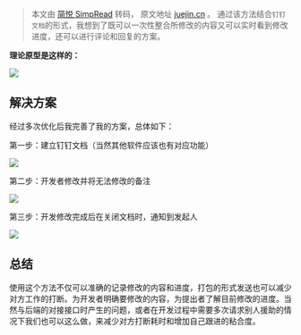 > 本文由 [简悦 SimpRead](http://ksria.com/simpread/) 转码， 原文地址 [juejin.cn](https://juejin.cn/post/7003356101966053413) 。 通过该方法结合`钉钉文档`的形式，我想到了既可以一次性整合所修改的内容又可以实时看到修改进度，还可以进行评论和回复的方案。

**理论原型是这样的：**

![](https://p6-juejin.byteimg.com/tos-cn-i-k3u1fbpfcp/00f42eb5874a43a7a0d5b25f8267b50f~tplv-k3u1fbpfcp-watermark.awebp)

解决方案
----

经过多次优化后我完善了我的方案，总体如下：

第一步：建立钉钉文档（当然其他软件应该也有对应功能）

![](https://p9-juejin.byteimg.com/tos-cn-i-k3u1fbpfcp/f9b78cd945bb4a0bbffe616b1b210518~tplv-k3u1fbpfcp-watermark.awebp)

第二步：开发者修改并将无法修改的备注

![](https://p1-juejin.byteimg.com/tos-cn-i-k3u1fbpfcp/47ae47b4c0714f45a24ad85b1cb9351c~tplv-k3u1fbpfcp-watermark.awebp)

第三步：开发修改完成后在关闭文档时，通知到发起人

![](https://p3-juejin.byteimg.com/tos-cn-i-k3u1fbpfcp/a63538d4623540ffa015ad2b339fad30~tplv-k3u1fbpfcp-watermark.awebp)

总结
--

使用这个方法不仅可以准确的记录修改的内容和进度，打包的形式发送也可以减少对方工作的打断。为开发者明确要修改的内容，为提出者了解目前修改的进度。当然与后端的对接接口时产生的问题，或者在开发过程中需要多次请求别人援助的情况下我们也可以这么做，来减少对方打断耗时和增加自己跟进的粘合度。
